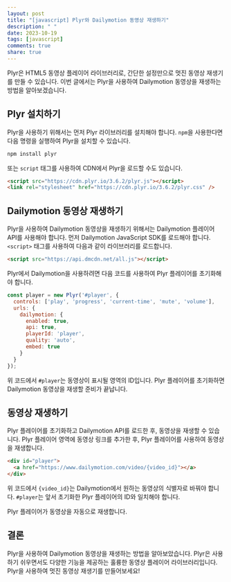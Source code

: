 ```yaml
---
layout: post
title: "[javascript] Plyr와 Dailymotion 동영상 재생하기"
description: " "
date: 2023-10-19
tags: [javascript]
comments: true
share: true
---
```


Plyr은 HTML5 동영상 플레이어 라이브러리로, 간단한 설정만으로 멋진 동영상 재생기를 만들 수 있습니다. 이번 글에서는 Plyr을 사용하여 Dailymotion 동영상을 재생하는 방법을 알아보겠습니다.

## Plyr 설치하기

Plyr을 사용하기 위해서는 먼저 Plyr 라이브러리를 설치해야 합니다. `npm`을 사용한다면 다음 명령을 실행하여 Plyr을 설치할 수 있습니다.

```javascript
npm install plyr
```

또는 `script` 태그를 사용하여 CDN에서 Plyr을 로드할 수도 있습니다.

```html
<script src="https://cdn.plyr.io/3.6.2/plyr.js"></script>
<link rel="stylesheet" href="https://cdn.plyr.io/3.6.2/plyr.css" />
```

## Dailymotion 동영상 재생하기

Plyr을 사용하여 Dailymotion 동영상을 재생하기 위해서는 Dailymotion 플레이어 API를 사용해야 합니다. 먼저 Dailymotion JavaScript SDK를 로드해야 합니다. `<script>` 태그를 사용하여 다음과 같이 라이브러리를 로드합니다.

```html
<script src="https://api.dmcdn.net/all.js"></script>
```

Plyr에서 Dailymotion을 사용하려면 다음 코드를 사용하여 Plyr 플레이어를 초기화해야 합니다.

```javascript
const player = new Plyr('#player', {
  controls: ['play', 'progress', 'current-time', 'mute', 'volume'],
  urls: {
    dailymotion: {
      enabled: true,
      api: true,
      playerId: 'player',
      quality: 'auto',
      embed: true
    }
  }
});
```

위 코드에서 `#player`는 동영상이 표시될 영역의 ID입니다. Plyr 플레이어를 초기화하면 Dailymotion 동영상을 재생할 준비가 끝납니다.

## 동영상 재생하기

Plyr 플레이어를 초기화하고 Dailymotion API를 로드한 후, 동영상을 재생할 수 있습니다. Plyr 플레이어 영역에 동영상 링크를 추가한 후, Plyr 플레이어를 사용하여 동영상을 재생합니다.

```html
<div id="player">
  <a href="https://www.dailymotion.com/video/{video_id}"></a>
</div>
```

위 코드에서 `{video_id}`는 Dailymotion에서 원하는 동영상의 식별자로 바꿔야 합니다. `#player`는 앞서 초기화한 Plyr 플레이어의 ID와 일치해야 합니다.

Plyr 플레이어가 동영상을 자동으로 재생합니다.

## 결론

Plyr을 사용하여 Dailymotion 동영상을 재생하는 방법을 알아보았습니다. Plyr은 사용하기 쉬우면서도 다양한 기능을 제공하는 훌륭한 동영상 플레이어 라이브러리입니다. Plyr을 사용하여 멋진 동영상 재생기를 만들어보세요!